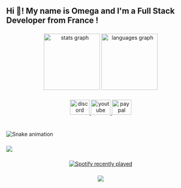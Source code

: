 <h2 align="left">Hi 👋! My name is Omega and I'm a Full Stack Developer from France !</h2>

###

<div align="center">
  <img src="https://github-readme-stats.vercel.app/api?username=OmegazonCMoi&hide_title=false&hide_rank=false&show_icons=true&include_all_commits=true&count_private=true&disable_animations=false&theme=dracula&locale=en&hide_border=false" height="150" alt="stats graph"  />
  <img src="https://github-readme-stats.vercel.app/api/top-langs?username=OmegazonCMoi&locale=fr&hide_title=false&layout=compact&card_width=320&langs_count=5&theme=dracula&hide_border=false" height="150" alt="languages graph"  />
</div>

###

<div align="center">
  <a href="https://discordapp.com/users/1122447426570174555" target="_blank">
    <img src="https://raw.githubusercontent.com/maurodesouza/profile-readme-generator/master/src/assets/icons/social/discord/default.svg" width="52" height="40" alt="discord logo"  />
  </a>
  <a href="https://www.youtube.com/channel/UCPzzyi99_8D0uUcHXRwE5Lg" target="_blank">
    <img src="https://raw.githubusercontent.com/maurodesouza/profile-readme-generator/master/src/assets/icons/social/youtube/default.svg" width="52" height="40" alt="youtube logo"  />
  </a>
  <a href="https://paypal.me/FabianTreck?country.x=FR&locale.x=fr_FR" target="_blank">
    <img src="https://raw.githubusercontent.com/maurodesouza/profile-readme-generator/master/src/assets/icons/social/paypal/default.svg" width="52" height="40" alt="paypal logo"  />
  </a>
</div>

###

<br clear="both">

<img src="https://raw.githubusercontent.com/OmegazonCMoi/OmegazonCMoi/output/snake.svg" alt="Snake animation" />

###

<p align="left"><img src="https://skillicons.dev/icons?i=html,css,js,php,sql,cs,py,ts,bash,react,tailwind,vite,bootstrap,symfony,dotnet,nodejs,git,github,vscode,visualstudio,discord,obsidian,phpstorm,npm,apple,debian,kali,windows,mongodb,aws,mysql&theme=dark"></p>

###

<div align="center">
  <a href="https://open.spotify.com/user/312j54fo2zv6dh23eopbdui6vdte">
    <img src="https://spotify-recently-played-readme.vercel.app/api?user=312j54fo2zv6dh23eopbdui6vdte&count=5" alt="Spotify recently played"  />
  </a>
</div>

###

<div align="center">
  <img src="https://profile-counter.glitch.me/OmegazonCMoi/count.svg?"  />
</div>

###
